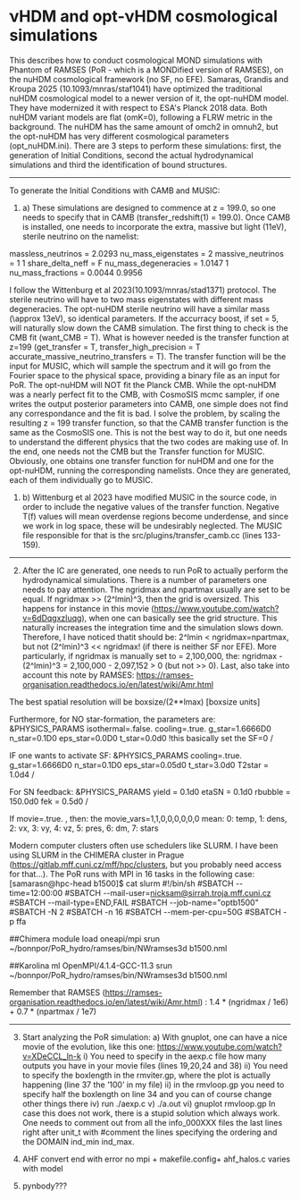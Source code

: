# νHDM and opt-νHDM cosmological simulations 
This describes how to conduct cosmological MOND simulations with Phantom of RAMSES (PoR - which is a MONDified version of RAMSES), on the nuHDM cosmological framework (no SF, no EFE). Samaras, Grandis and Kroupa 2025 (10.1093/mnras/staf1041) have optimized the traditional nuHDM cosmological model to a newer version of it, the opt-nuHDM model. They have modernized it with respect to ESA's Planck 2018 data. Both nuHDM variant models are flat (omK=0), following a FLRW metric in the background. The nuHDM has the same amount of omch2 in omnuh2, but the opt-nuHDM has very different cosmological parameters (opt_nuHDM.ini). There are 3 steps to perform these simulations: first, the generation of Initial Conditions, second the actual hydrodynamical simulations and third the identification of bound structures.

----------------------------------------------------------------------------------------------------------------------------------------------------------------------------------------

To generate the Initial Conditions with CAMB and MUSIC: 
1. a) These simulations are designed to commence at z = 199.0, so one needs to specify that in CAMB (transfer_redshift(1) = 199.0). Once CAMB is installed, one needs to incorporate the extra, massive but light (11eV), sterile neutrino on the namelist:
   
massless_neutrinos = 2.0293
nu_mass_eigenstates = 2
massive_neutrinos = 1 1
share_delta_neff = F
nu_mass_degeneracies = 1.0147 1
nu_mass_fractions = 0.0044 0.9956

I follow the Wittenburg et al 2023(10.1093/mnras/stad1371) protocol. The sterile neutrino will have to two mass eigenstates with different mass degeneracies. The opt-nuHDM sterile neutrino will have a similar mass (\approx 13eV), so identical parameters. If the accurracy boost, if set = 5, will naturally slow down the CAMB simulation.  The first thing to check is the CMB fit (want_CMB = T). What is however needed is the transfer function at z=199 (get_transfer = T, transfer_high_precision = T accurate_massive_neutrino_transfers = T). The transfer function will be the input for MUSIC, which will sample the spectrum and it will go from the Fourier space to the physical space, providing a binary file as an input for PoR. The opt-nuHDM will NOT fit the Planck CMB. While the opt-nuHDM was a nearly perfect fit to the CMB, with CosmoSIS mcmc sampler, if one writes the output posterior parameters into CAMB, one simple does not find any correspondance and the fit is bad. I solve the problem, by scaling the resulting z = 199 transfer function, so that the CAMB transfer function is the same as the CosmoSIS one. This is not the best way to do it, but one needs to understand the different physics that the two codes are making use of. In the end, one needs not the CMB but the Transfer function for MUSIC. Obviously, one obtains one transfer function for nuHDM and one for the opt-nuHDM, running the corresponding namelists. Once they are generated, each of them individually go to MUSIC.

1. b) Wittenburg et al 2023 have modified MUSIC in the source code, in order to include the negative values of the transfer function. Negative T(f) values will mean overdense regions become underdense, and since we work in log space, these will be undesirably neglected. The MUSIC file responsible for that is the src/plugins/transfer_camb.cc (lines 133-159).
----------------------------------------------------------------------------------------------------------------------------------------------------------------------------------------

2. After the IC are generated, one needs to run PoR to actually perform the hydrodynamical simulations. There is a number of parameters one needs to pay attention. The ngridmax and npartmax usually are set to be equal. If ngridmax >> (2^lmin)^3, then the grid is oversized. This happens for instance in this movie (https://www.youtube.com/watch?v=6dDqgxzIuqg), when one can basically see the grid structure. This naturally increases the integration time and the simulation slows down. Therefore, I have noticed thatit should be: 2^lmin < ngridmax=npartmax, but not (2^lmin)^3 << ngridmax! (if there is neither SF nor EFE). More particularly, if ngridmax is manually set to = 2,100,000, the:
ngridmax - (2^lmin)^3 = 2,100,000 - 2,097,152 > 0 (but not >> 0). Last, also take into account this note by RAMSES: https://ramses-organisation.readthedocs.io/en/latest/wiki/Amr.html

The best spatial resolution will be boxsize/(2**lmax) [boxsize units]

Furthermore, for NO star-formation, the parameters are:
&PHYSICS_PARAMS
isothermal=.false.
cooling=.true.
g_star=1.6666D0
n_star=0.1D0
eps_star=0.0D0
t_star=0.0d0 !this basically set the SF=0
/

IF one wants to activate SF:
&PHYSICS_PARAMS
cooling=.true.
g_star=1.6666D0
n_star=0.1D0
eps_star=0.05d0
t_star=3.0d0
T2star = 1.0d4
/

For SN feedback:
&PHYSICS_PARAMS
yield = 0.1d0
etaSN = 0.1d0
rbubble = 150.0d0
fek = 0.5d0
/

If movie=.true. , then:
the movie_vars=1,1,0,0,0,0,0,0 mean:
0: temp, 1: dens, 2: vx, 3: vy, 4: vz, 5: pres, 6: dm, 7: stars

Modern computer clusters often use schedulers like SLURM. I have been using SLURM in the  CHIMERA cluster in Prague (https://gitlab.mff.cuni.cz/mff/hpc/clusters, but you probably need access for that...). 
The PoR runs with MPI in 16 tasks in the following case:
[samarasn@hpc-head b1500]$ cat slurm
#!/bin/sh
#SBATCH --time=12:00:00
#SBATCH --mail-user=nicksam@sirrah.troja.mff.cuni.cz
#SBATCH --mail-type=END,FAIL
#SBATCH --job-name="optb1500"
#SBATCH -N 2
#SBATCH -n 16
#SBATCH --mem-per-cpu=50G
#SBATCH -p ffa

##Chimera
module load oneapi/mpi 
srun ~/bonnpor/PoR_hydro/ramses/bin/NWramses3d b1500.nml

##Karolina 
ml OpenMPI/4.1.4-GCC-11.3
srun ~/bonnpor/PoR_hydro/ramses/bin/NWramses3d b1500.nml

Remember that RAMSES (https://ramses-organisation.readthedocs.io/en/latest/wiki/Amr.html) :
1.4 * (ngridmax / 1e6) + 0.7 * (npartmax / 1e7) 

----------------------------------------------------------------------------------------------------------------------------------------------------------------------------------------

3. Start analyzing the PoR simulation:
a) With gnuplot, one can have a nice movie of the evolution, like this one: https://www.youtube.com/watch?v=XDeCCL_ln-k
i) You need to specify in the aexp.c file how many outputs you have in your movie files (lines 19,20,24 and 38)
ii) You need to specify the boxlength in the rmviter.gp, where the plot is actually happening (line 37 the ’100’ in my file)
ii) in the rmvloop.gp you need to specify half the boxlength on line 34 and you can of course change other things there
iv) run ./aexp.c
v) ./a.out
vi) gnuplot rmvloop.gp
In case this does not work, there is a stupid solution which always work. One needs to comment out from all the info_000XXX files the last lines right after unit_t with #comment the lines specifying the ordering and the DOMAIN ind_min ind_max.

8. AHF convert end with error
   no mpi + makefile.config+ ahf_halos.c varies with model

9. pynbody???
